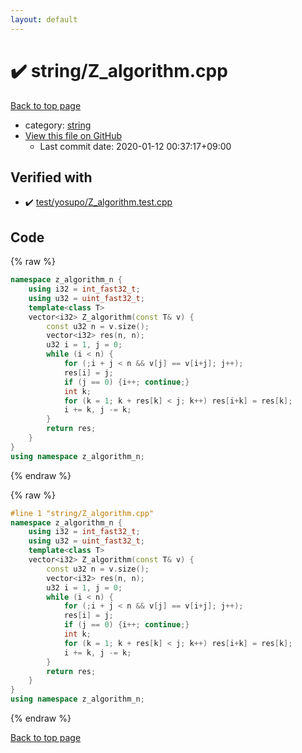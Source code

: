```yaml
---
layout: default
---
```


<!-- mathjax config similar to math.stackexchange -->
<script type="text/javascript" async
  src="https://cdnjs.cloudflare.com/ajax/libs/mathjax/2.7.5/MathJax.js?config=TeX-MML-AM_CHTML">
</script>
<script type="text/x-mathjax-config">
  MathJax.Hub.Config({
    TeX: { equationNumbers: { autoNumber: "AMS" }},
    tex2jax: {
      inlineMath: [ ['$','$'] ],
      processEscapes: true
    },
    "HTML-CSS": { matchFontHeight: false },
    displayAlign: "left",
    displayIndent: "2em"
  });
</script>

<script type="text/javascript" src="https://cdnjs.cloudflare.com/ajax/libs/jquery/3.4.1/jquery.min.js"></script>
<script src="https://cdn.jsdelivr.net/npm/jquery-balloon-js@1.1.2/jquery.balloon.min.js" integrity="sha256-ZEYs9VrgAeNuPvs15E39OsyOJaIkXEEt10fzxJ20+2I=" crossorigin="anonymous"></script>
<script type="text/javascript" src="../../assets/js/copy-button.js"></script>
<link rel="stylesheet" href="../../assets/css/copy-button.css" />


# :heavy_check_mark: string/Z_algorithm.cpp

<a href="../../index.html">Back to top page</a>

* category: <a href="../../index.html#b45cffe084dd3d20d928bee85e7b0f21">string</a>
* <a href="{{ site.github.repository_url }}/blob/master/string/Z_algorithm.cpp">View this file on GitHub</a>
    - Last commit date: 2020-01-12 00:37:17+09:00




## Verified with

* :heavy_check_mark: <a href="../../verify/test/yosupo/Z_algorithm.test.cpp.html">test/yosupo/Z_algorithm.test.cpp</a>


## Code

<a id="unbundled"></a>
{% raw %}
```cpp
namespace z_algorithm_n {
	using i32 = int_fast32_t;
	using u32 = uint_fast32_t;
	template<class T>
	vector<i32> Z_algorithm(const T& v) {
		const u32 n = v.size();
		vector<i32> res(n, n);
		u32 i = 1, j = 0;
		while (i < n) {
			for (;i + j < n && v[j] == v[i+j]; j++);
			res[i] = j;
			if (j == 0) {i++; continue;}
			int k;
			for (k = 1; k + res[k] < j; k++) res[i+k] = res[k];
			i += k, j -= k;
		}
		return res;
	}
} 
using namespace z_algorithm_n;
```
{% endraw %}

<a id="bundled"></a>
{% raw %}
```cpp
#line 1 "string/Z_algorithm.cpp"
namespace z_algorithm_n {
	using i32 = int_fast32_t;
	using u32 = uint_fast32_t;
	template<class T>
	vector<i32> Z_algorithm(const T& v) {
		const u32 n = v.size();
		vector<i32> res(n, n);
		u32 i = 1, j = 0;
		while (i < n) {
			for (;i + j < n && v[j] == v[i+j]; j++);
			res[i] = j;
			if (j == 0) {i++; continue;}
			int k;
			for (k = 1; k + res[k] < j; k++) res[i+k] = res[k];
			i += k, j -= k;
		}
		return res;
	}
} 
using namespace z_algorithm_n;
```
{% endraw %}

<a href="../../index.html">Back to top page</a>

